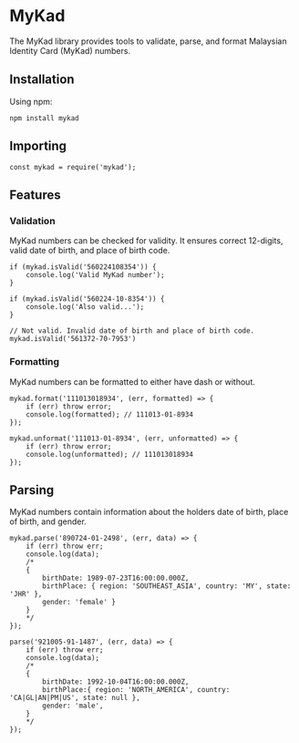 # MyKad
The MyKad library provides tools to validate, parse, and format Malaysian Identity Card (MyKad) numbers.

## Installation
Using npm:
```
npm install mykad
```
## Importing
```
const mykad = require('mykad');
```

## Features
### Validation
MyKad numbers can be checked for validity. It ensures correct 12-digits, valid date of birth, and place of birth code.
```
if (mykad.isValid('560224108354')) {
    console.log('Valid MyKad number');
}

if (mykad.isValid('560224-10-8354')) {
    console.log('Also valid...');
}

// Not valid. Invalid date of birth and place of birth code.
mykad.isValid('561372-70-7953')

```

### Formatting
MyKad numbers can be formatted to either have dash or without.
```
mykad.format('111013018934', (err, formatted) => {
    if (err) throw error;
    console.log(formatted); // 111013-01-8934
});

mykad.unformat('111013-01-8934', (err, unformatted) => {
    if (err) throw error;
    console.log(unformatted); // 111013018934
});
```

## Parsing
MyKad numbers contain information about the holders date of birth, place of birth, and gender.
```
mykad.parse('890724-01-2498', (err, data) => {
    if (err) throw err;
    console.log(data);
    /*
    {
        birthDate: 1989-07-23T16:00:00.000Z,
        birthPlace: { region: 'SOUTHEAST_ASIA', country: 'MY', state: 'JHR' },
        gender: 'female' }
    }
    */
});

parse('921005-91-1487', (err, data) => {
    if (err) throw err;
    console.log(data);
    /*
    {
        birthDate: 1992-10-04T16:00:00.000Z,
        birthPlace:{ region: 'NORTH_AMERICA', country: 'CA|GL|AN|PM|US', state: null },
        gender: 'male',
    }
    */
});
```